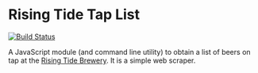 # Rising Tide Tap List

[![Build Status](https://travis-ci.org/tleen/rising-tide-tap-list.png?branch=master)](https://travis-ci.org/tleen/rising-tide-tap-list)

A JavaScript module (and command line utility) to obtain a list of beers on tap at the [Rising Tide Brewery](http://www.risingtidebrewing.com/). It is a simple web scraper.
